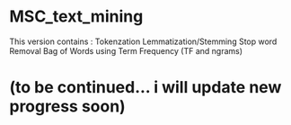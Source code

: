 # MSC_text_mining
This version contains :
Tokenzation
Lemmatization/Stemming
Stop word Removal
Bag of Words using Term Frequency (TF and ngrams)

# (to be continued... i will update new progress soon)
